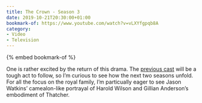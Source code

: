 ```yaml
---
title: The Crown - Season 3
date: 2019-10-21T20:30:00+01:00
bookmark-of: https://www.youtube.com/watch?v=vLXYfgpqb8A
category:
- Video
- Television
---
```

{% embed bookmark-of %}

One is rather excited by the return of this drama. The [previous cast](/notes/1517253998) will be a tough act to follow, so I’m curious to see how the next two seasons unfold. For all the focus on the royal family, I’m particually eager to see Jason Watkins’ camealon-like portrayal of Harold Wilson and Gillian Anderson’s embodiment of Thatcher.
